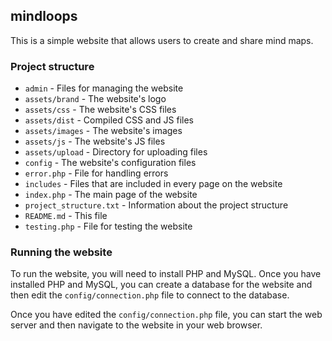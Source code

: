 ## mindloops

This is a simple website that allows users to create and share mind maps.

### Project structure

* `admin` - Files for managing the website
* `assets/brand` - The website's logo
* `assets/css` - The website's CSS files
* `assets/dist` - Compiled CSS and JS files
* `assets/images` - The website's images
* `assets/js` - The website's JS files
* `assets/upload` - Directory for uploading files
* `config` - The website's configuration files
* `error.php` - File for handling errors
* `includes` - Files that are included in every page on the website
* `index.php` - The main page of the website
* `project_structure.txt` - Information about the project structure
* `README.md` - This file
* `testing.php` - File for testing the website

### Running the website

To run the website, you will need to install PHP and MySQL. Once you have installed PHP and MySQL, you can create a database for the website and then edit the `config/connection.php` file to connect to the database.

Once you have edited the `config/connection.php` file, you can start the web server and then navigate to the website in your web browser.
